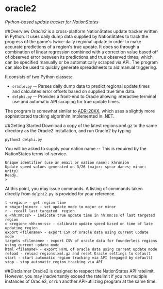 # oracle2
*Python-based update tracker for NationStates*

##Overview
*Oracle2* is a cross-platform NationStates update tracker written in Python. It uses daily dump data supplied by NationStates to track the progress of the game's twice-daily regional update in order to make accurate predictions of a region's true update. It does so through a combination of linear regression combined with a correction value based off of observed error between its predictions and true observed times, which can be specified manually or be automatically scraped via API. The program can also be used to quickly generate spreadsheets to aid manual triggering.

It consists of two Python classes:

* `oracle.py` -- Parses daily dump data to predict regional update times and calculates error offsets based on supplied true time data.
* `delphi.py` -- Provides a front-end to Oracle allowing interactive terminal use and automatic API scraping for true update times.

The program is somewhat similar to [ADR-20XX](https://github.com/doomjaw/ADR-20XX/), which uses a slightly more sophisticated tracking algorithim implemented in .NET.

##Getting Started
Download a copy of the latest regions.xml.gz to the same directory as the Oracle2 installation, and run Oracle2 by typing

```python3 delphi.py```

You will be asked to supply your nation name -- This is required by the NationStates terms-of-service.

```
Unique identifier (use an email or nation name): khronion
Update speed values generated on 3/26 (major: spear danes; minor: unity)
Ready.
> 
```

At this point, you may issue commands. A listing of commands taken directly from `delphi2.py` is provided for your reference.

```
t <region> - get region time
m <major|minor> - set update mode to major or minor
r - recall last targeted  region
o <hh:mm:ss> - indicate true update time in hh:mm:ss of last targeted region
c <region> <hh:mm:ss> - calibrate update speed based on time of late updating region
export <filename> - export CSV of oracle data using current update mode
targets <filename> - export CSV of oracle data for founderless regions using current update mode
html <filename> - export HTML of oracle data using current update mode
reload - reload regions.xml.gz and reset Oracle settings to default
start - start automatic region tracking via API (engaged by default)
stop - stop automatic region tracking via API
```

##Disclaimer
Oracle2 is designed to respect the NationStates API ratelimit. However, you may inadvertently exceed the ratelimit if you run multiple instances of Oracle2, or run another API-utilizing program at the same time.
